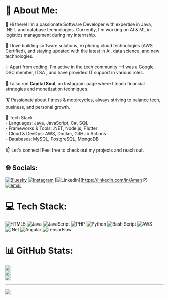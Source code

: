 # 💫 About Me:
👋 Hi there! I'm a passionate Software Developer with expertise in Java, .NET, and database technologies. Currently, I'm working on AI & ML in logistics management  during my internship.  <br><br>🚀 I love building software solutions, exploring cloud technologies (AWS Certified), and staying updated with the latest in AI, data science, and new technologies.  <br><br>💡 Apart from coding, I'm active in the tech community —I was a Google DSC member, ITSA , and have provided IT support in various roles.  <br><br>🔗 I also run **Capital Soul**, an Instagram page where I teach financial strategies and monetization techniques.  <br><br>🏋️ Passionate about fitness & motorcycles, always striving to balance tech, business, and personal growth.  <br><br>🔧 Tech Stack  <br>- Languages: Java, JavaScript, C#, SQL  <br>- Frameworks & Tools: .NET, Node.js, Flutter  <br>- Cloud & DevOps: AWS, Docker, GitHub Actions  <br>- Databases: MySQL, PostgreSQL, MongoDB  <br><br>📫 Let's connect! Feel free to check out my projects and reach out.  <br>


## 🌐 Socials:
[![Bluesky](https://img.shields.io/badge/bluesky-0285FF?style=for-the-badge&logo=bluesky&logoColor=%23FFFFFF)](https://bsky.app/profile/Aman6124) [![Instagram](https://img.shields.io/badge/Instagram-%23E4405F.svg?logo=Instagram&logoColor=white)](https://instagram.com/Aman_6124) [![LinkedIn](https://img.shields.io/badge/LinkedIn-%230077B5.svg?logo=linkedin&logoColor=white)](https://linkedin.com/in/Aman P) [![email](https://img.shields.io/badge/Email-D14836?logo=gmail&logoColor=white)](mailto:p.amanworks@gmail.com) 

# 💻 Tech Stack:
![HTML5](https://img.shields.io/badge/html5-%23E34F26.svg?style=for-the-badge&logo=html5&logoColor=white) ![Java](https://img.shields.io/badge/java-%23ED8B00.svg?style=for-the-badge&logo=openjdk&logoColor=white) ![JavaScript](https://img.shields.io/badge/javascript-%23323330.svg?style=for-the-badge&logo=javascript&logoColor=%23F7DF1E) ![PHP](https://img.shields.io/badge/php-%23777BB4.svg?style=for-the-badge&logo=php&logoColor=white) ![Python](https://img.shields.io/badge/python-3670A0?style=for-the-badge&logo=python&logoColor=ffdd54) ![Bash Script](https://img.shields.io/badge/bash_script-%23121011.svg?style=for-the-badge&logo=gnu-bash&logoColor=white) ![AWS](https://img.shields.io/badge/AWS-%23FF9900.svg?style=for-the-badge&logo=amazon-aws&logoColor=white) ![.Net](https://img.shields.io/badge/.NET-5C2D91?style=for-the-badge&logo=.net&logoColor=white) ![Angular](https://img.shields.io/badge/angular-%23DD0031.svg?style=for-the-badge&logo=angular&logoColor=white) ![TensorFlow](https://img.shields.io/badge/TensorFlow-%23FF6F00.svg?style=for-the-badge&logo=TensorFlow&logoColor=white)
# 📊 GitHub Stats:
![](https://github-readme-stats.vercel.app/api?username=Aman6124&theme=dark&hide_border=false&include_all_commits=false&count_private=false)<br/>
![](https://github-readme-streak-stats.herokuapp.com/?user=Aman6124&theme=dark&hide_border=false)<br/>
![](https://github-readme-stats.vercel.app/api/top-langs/?username=Aman6124&theme=dark&hide_border=false&include_all_commits=false&count_private=false&layout=compact)

---
[![](https://visitcount.itsvg.in/api?id=Aman6124&icon=0&color=0)](https://visitcount.itsvg.in)

<!-- Proudly created with GPRM ( https://gprm.itsvg.in ) -->
